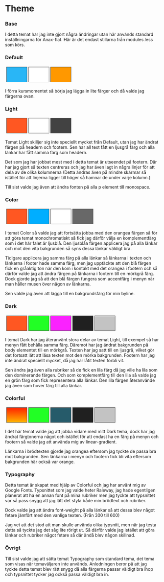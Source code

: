 Theme
==============================================
<h3>Base</h3>
I detta temat har jag inte gjort några ändringar utan här används standard inställningarna för Anax-flat. Här är det endast stillarna från modules.less som körs.

<h3>Default</h3>

<table style="border-spacing: 4px; border-collapse: separate">
    <tbody>
        <tr>
            <td style="height: 50px; width: 50px; border: 1px solid #454545; background-color: #29b6f6"></td>
            <td style="height: 50px; width: 50px; border: 1px solid #454545; background-color: #fff"></td>
            <td style="height: 50px; width: 50px; border: 1px solid #454545; background-color: #ff9800"></td>
        </tr>
    </tbody>
</table>

I förra kursmomentet så börja jag lägga in lite färger och då valde jag färgerna ovan.

<h3>Light</h3>

<table style="border-spacing: 4px; border-collapse: separate">
    <tbody>
        <tr>
            <td style="height: 50px; width: 50px; border: 1px solid #454545; background-color: #FF5722"></td>
            <td style="height: 50px; width: 50px; border: 1px solid #454545; background-color: #fff"></td>
            <td style="height: 50px; width: 50px; border: 1px solid #454545; background-color: #424242"></td>
        </tr>
    </tbody>
</table>

Temat Light skilljer sig inte speciellt mycket från Default, utan jag har ändrat färgen på headern och footern. Sen har all text fått en ljusgrå färg och alla länkar har fått samma färg som headern.

Det som jag har jobbat mest med i detta temat är utseendet på footern. Där har jag gjort så texten centreras och jag har även lagt in några linjer för att dela av de olika kolumnerna (Detta ändras även på mindre skärmar så istället för att linjerna ligger till höger så hamnar de under varje kolumn.)

Till sist valde jag även att ändra fonten på alla p element till monospace.

<h3>Color</h3>

<table style="border-spacing: 4px; border-collapse: separate">
    <tbody>
        <tr>
            <td style="height: 50px; width: 50px; border: 1px solid #454545; background-color: #FF5722"></td>
            <td style="height: 50px; width: 50px; border: 1px solid #454545; background-color: #00AEFF"></td>
            <td style="height: 50px; width: 50px; border: 1px solid #454545; background-color: #fff"></td>
            <td style="height: 50px; width: 50px; border: 1px solid #454545; background-color: #686868"></td>
        </tr>
    </tbody>
</table>

I temat Color så valde jag att fortsätta jobba med den orangea färgen så för att göra temat monochromatiskt så fick jag därför välja en komplementfärg som i det här falet är ljusblå. Den ljusblåa färgen applicera jag på alla länkar och mot den vita bakgrunden så syns dessa länkar väldigt bra.

Tidigare applicera jag samma färg på alla länkar så länkarna i texten och länkarna i footer hade samma färg, men jag upptäckte att den blå färgen fick en gråaktig ton när den kom i kontakt med det orangea i footern och så därför valde jag att ändra färgen på länkarna i footern till en mörkgrå färg. Dock gjorde jag så att den blå färgen fungera som accentfärg i menyn när man håller musen över någon av länkarna.

Sen valde jag även att lägga till en bakgrundsfärg för min byline.

<h3>Dark</h3>

<table style="border-spacing: 4px; border-collapse: separate">
    <tbody>
        <tr>
            <td style="height: 50px; width: 50px; border: 1px solid #454545; background-color: #FF5722"></td>
            <td style="height: 50px; width: 50px; border: 1px solid #454545; background-color: #22FF25"></td>
            <td style="height: 50px; width: 50px; border: 1px solid #454545; background-color: #FA22FF"></td>
            <td style="height: 50px; width: 50px; border: 1px solid #454545; background-color: #202020"></td>
            <td style="height: 50px; width: 50px; border: 1px solid #454545; background-color: #C3C3C3"></td>
        </tr>
    </tbody>
</table>

I temat Dark har jag återanvänt stora delar av temat Light, till exempel så har menyn fått behålla samma färg. Däremot har jag ändrat bakgrunden på body elementet till en mörkgrå. Texten har jag satt till en ljusgrå, vilket gör det fortsatt lätt att läsa texten mot den mörka bakgrunden. Footern har jag inte ändrat speciellt mycket, då jag har låtit texten förbli vit.

Sen ändra jag även alla rubriker så de fick en lila färg då jag ville ha lila som den dominerande färgen. Och som komplementfärg till den lila så valde jag en grön färg som fick representera alla länkar. Den lila färgen återanvände jag även som hover färg till alla länkar.

<h3>Colorful</h3>

<table style="border-spacing: 4px; border-collapse: separate">
    <tbody>
        <tr>
            <td style="height: 50px; width: 50px; border: 1px solid #454545; background: linear-gradient(to bottom,#F20,#FFB200);"></td>
            <td style="height: 50px; width: 50px; border: 1px solid #454545; background-color: #22FF25"></td>
            <td style="height: 50px; width: 50px; border: 1px solid #454545; background-color: #265B6A"></td>
            <td style="height: 50px; width: 50px; border: 1px solid #454545; background-color: #202020"></td>
            <td style="height: 50px; width: 50px; border: 1px solid #454545; background-color: #C3C3C3"></td>
        </tr>
    </tbody>
</table>

I det här temat valde jag att jobba vidare med mitt Dark tema, dock har jag ändrat färgtonerna något och istället för att endast ha en färg på menyn och footern så valde jag att använda mig av linear-gradient.

Länkarna i brödtexten gjorde jag orangea eftersom jag tyckte de passa bra mot bakgrunden. Sen länkarna i menyn och footern fick bli vita eftersom bakgrunden här också var orange.

<h3>Typography</h3>

Detta temat är skapat med hjälp av Colorful och jag har använt mig av Google Fonts. Typsnittet som jag valde heter Raleway, jag hade egentligen planerat att ha en annan font på mina rubriker men jag tyckte att typsnittet var så pass snygg att jag lätt det styla både min brödtext och rubriker.

Dock valde jag att ändra font-weight på alla länkar så att dessa blev något fetare jämfört med den vanliga texten. (Från 300 till 600)

Jag vet att det stod att man skulle använda olika typsnitt, men när jag testa detta så tyckte jag det såg lite rörigt ut. Så därför valde jag istället att göra länkar och rubriker något fetare så där ändå blev någon skillnad.

<h3>Övrigt</h3>

Till sist valde jag att sätta temat Typography som standard tema, det tema som visas när temaväljaren inte används. Anledningen beror på att jag tyckte detta temat blev rätt snygg då alla färgerna passar väldigt bra ihop och typsnittet tycker jag också passa väldigt bra in.
